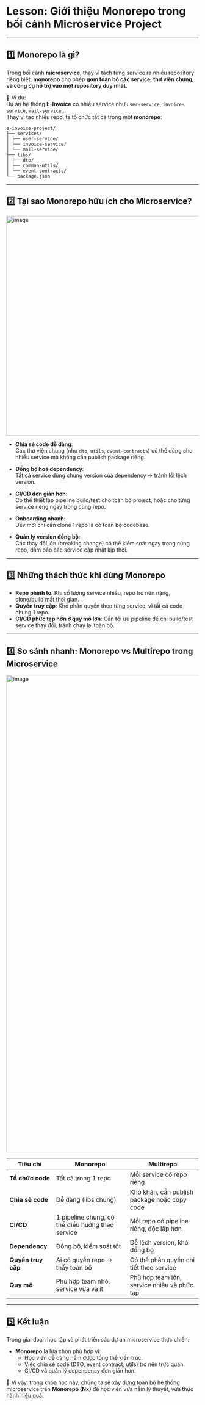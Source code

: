 # Lesson: Giới thiệu Monorepo trong bối cảnh Microservice Project

---

## 1️⃣ Monorepo là gì?

Trong bối cảnh **microservice**, thay vì tách từng service ra nhiều repository riêng biệt, **monorepo** cho phép **gom toàn bộ các service, thư viện chung, và công cụ hỗ trợ vào một repository duy nhất**.

📌 Ví dụ:  
Dự án hệ thống **E-Invoice** có nhiều service như `user-service`, `invoice-service`, `mail-service`...  
Thay vì tạo nhiều repo, ta tổ chức tất cả trong một **monorepo**:

```text
e-invoice-project/
├── services/
│ ├── user-service/
│ ├── invoice-service/
│ └── mail-service/
├── libs/
│ ├── dto/
│ ├── common-utils/
│ └── event-contracts/
└── package.json
```


---

## 2️⃣ Tại sao Monorepo hữu ích cho Microservice?

<img width="1024" height="576" alt="image" src="https://github.com/user-attachments/assets/2ff644bd-8dbd-4264-b8d6-a2dc9e7d9c5f" />


- **Chia sẻ code dễ dàng**:  
  Các thư viện chung (như `dto`, `utils`, `event-contracts`) có thể dùng cho nhiều service mà không cần publish package riêng.

- **Đồng bộ hoá dependency**:  
  Tất cả service dùng chung version của dependency → tránh lỗi lệch version.

- **CI/CD đơn giản hơn**:  
  Có thể thiết lập pipeline build/test cho toàn bộ project, hoặc cho từng service riêng ngay trong cùng repo.

- **Onboarding nhanh**:  
  Dev mới chỉ cần clone 1 repo là có toàn bộ codebase.

- **Quản lý version đồng bộ**:  
  Các thay đổi lớn (breaking change) có thể kiểm soát ngay trong cùng repo, đảm bảo các service cập nhật kịp thời.

---

## 3️⃣ Những thách thức khi dùng Monorepo

- **Repo phình to**: Khi số lượng service nhiều, repo trở nên nặng, clone/build mất thời gian.  
- **Quyền truy cập**: Khó phân quyền theo từng service, vì tất cả code chung 1 repo.  
- **CI/CD phức tạp hơn ở quy mô lớn**: Cần tối ưu pipeline để chỉ build/test service thay đổi, tránh chạy lại toàn bộ.

---

## 4️⃣ So sánh nhanh: Monorepo vs Multirepo trong Microservice

<img width="2260" height="1252" alt="image" src="https://github.com/user-attachments/assets/7936afd6-ddaa-41e3-a0d0-5ef973bfb098" />


| Tiêu chí              | Monorepo                                                                 | Multirepo                                                                 |
|-----------------------|--------------------------------------------------------------------------|---------------------------------------------------------------------------|
| **Tổ chức code**      | Tất cả trong 1 repo                                                      | Mỗi service có repo riêng                                                 |
| **Chia sẻ code**      | Dễ dàng (libs chung)                                                     | Khó khăn, cần publish package hoặc copy code                              |
| **CI/CD**             | 1 pipeline chung, có thể điều hướng theo service                         | Mỗi repo có pipeline riêng, độc lập hơn                                   |
| **Dependency**        | Đồng bộ, kiểm soát tốt                                                   | Dễ lệch version, khó đồng bộ                                              |
| **Quyền truy cập**    | Ai có quyền repo → thấy toàn bộ                                          | Có thể phân quyền chi tiết theo service                                   |
| **Quy mô**            | Phù hợp team nhỏ, service vừa và ít                                      | Phù hợp team lớn, service nhiều và phức tạp                               |

---

## 5️⃣ Kết luận

Trong giai đoạn học tập và phát triển các dự án microservice thực chiến:  

- **Monorepo** là lựa chọn phù hợp vì:
  - Học viên dễ dàng nắm được tổng thể kiến trúc.
  - Việc chia sẻ code (DTO, event contract, utils) trở nên trực quan.
  - CI/CD và quản lý dependency đơn giản hơn.

🎯 Vì vậy, trong khóa học này, chúng ta sẽ xây dựng toàn bộ hệ thống microservice trên **Monorepo (Nx)** để học viên vừa nắm lý thuyết, vừa thực hành hiệu quả.

